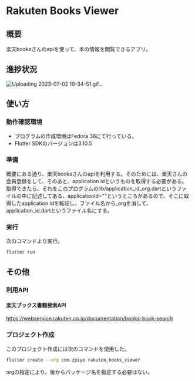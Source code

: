 # Rakuten Books Viewer

## 概要

楽天booksさんのapiを使って、本の情報を閲覧できるアプリ。

## 進捗状況

![Uploading 2023-07-02 19-34-51.gif…]()

## 使い方

### 動作確認環境

- プログラムの作成環境はFedora 38にて行っている。
- Flutter SDKのバージョンは3.10.5

### 準備

概要にある通り、楽天booksさんのapiを利用する。そのためには、楽天さんの会員登録をして、そのあと、application idというものを取得する必要がある。取得できたら、それをこのプログラムのlib/application_id_org.dartというファイルの中に記述してある、applicationId=""というところがあるので、そこに取得したapplication idを転記し、ファイル名から_orgを消して、application_id.dartというファイル名にする。

### 実行

次のコマンドより実行。

```sh
flutter run
```

## その他

### 利用API

#### 楽天ブックス書籍検索API

https://webservice.rakuten.co.jp/documentation/books-book-search

### プロジェクト作成

このプロジェクト作成には次のコマンドを使用した。

```sh
flutter create --org com.zpiyo rakuten_books_viewer
```

orgの指定により、後からパッケージ名を指定する必要はない。